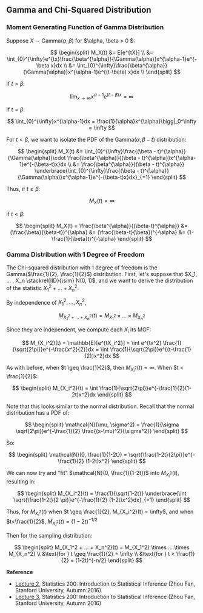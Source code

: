 ## Gamma and Chi-Squared Distribution
### Moment Generating Function of Gamma Distribution
Suppose $X \sim \text{Gamma}(\alpha, \beta)$ for $\alpha, \beta > 0 $:

$$
\begin{split}
M_X(t) 
&= E[e^{tX}] \\
&= \int_{0}^{\infty}e^{tx}\frac{\beta^{\alpha}}{\Gamma(\alpha)}x^{\alpha-1}e^{-\beta x}dx \\
&= \int_{0}^{\infty}\frac{\beta^{\alpha}}{\Gamma(\alpha)}x^{\alpha-1}e^{(t-\beta) x}dx \\
\end{split}
$$

If $t > \beta$:

$$
\lim_{x \to \infty} x^{\alpha-1}e^{(t-\beta)x} = \infty
$$

If $t = \beta$:

$$
\int_{0}^{\infty}x^{\alpha-1}dx = \frac{1}{\alpha}x^{\alpha}\bigg|_0^\infty = \infty
$$

For $t < \beta$, we want to isolate the PDF of the Gamma($\alpha, \beta-t$) distribution:

$$
\begin{split}
M_X(t) 
&= \int_{0}^{\infty}\frac{(\beta - t)^{\alpha}}{\Gamma(\alpha)}\cdot \frac{\beta^{\alpha}}{(\beta - t)^{\alpha}}x^{\alpha-1}e^{-(\beta-t)x}dx \\
&= \frac{\beta^{\alpha}}{(\beta - t)^{\alpha}} \underbrace{\int_{0}^{\infty}\frac{(\beta - t)^{\alpha}}{\Gamma(\alpha)}x^{\alpha-1}e^{-(\beta-t)x}dx}_{=1}
\end{split}
$$

Thus, if $t \geq \beta$:

$$
M_X(t) = \infty
$$

if $t < \beta$:

$$
\begin{split}
M_X(t) = \frac{\beta^{\alpha}}{(\beta-t)^{\alpha}}
&= (\frac{\beta}{\beta-t})^{\alpha}
&= (\frac{\beta-t}{\beta})^{-\alpha}
&= (1-\frac{1}{\beta}t)^{-\alpha}
\end{split}
$$

### Gamma Distribution with 1 Degree of Freedom

The Chi-squared distribution with 1 degree of freedom is the Gamma($\frac{1}{2}, \frac{1}{2}$) distribution. First, let's suppose that $X_1, ... , X_n \stackrel{IID}{\sim} N(0, 1)$, and we want to derive the distribution of the statistic $X_1^2 + ... + X_n^2$. 

By independence of $X_1^2, ... , X_n^2$,

$$
M_{X_1^2 + ... + X_n^2}(t) = M_{X_1^2} \times ... \times M_{X_n^2}
$$

Since they are independent, we compute each $X_i$ its MGF:

$$
M_{X_i^2}(t) = \mathbb{E}[e^{tX_i^2}] = \int e^{tx^2} \frac{1}{\sqrt{2\pi}}e^{-\frac{x^2}{2}}dx = \int \frac{1}{\sqrt{2\pi}}e^{(t-\frac{1}{2})x^2}dx
$$

As with before, when $t \geq \frac{1}{2}$, then $M_{X_i^2}(t) = \infty$. When $t < \frac{1}{2}$:

$$
\begin{split}
M_{X_i^2}(t) = \int \frac{1}{\sqrt{2\pi}}e^{-\frac{1}{2}(1-2t)x^2}dx
\end{split}
$$  

Note that this looks similar to the normal distribution. Recall that the normal distribution has a PDF of:

$$
\begin{split}
\mathcal{N}(\mu, \sigma^2) = \frac{1}{\sigma \sqrt{2\pi}}e^{-\frac{1}{2} \frac{(x-\mu)^2}{\sigma^2}}
\end{split}
$$

So:

$$
\begin{split}
\mathcal{N}(0, \frac{1}{1-2t}) = \sqrt{\frac{1-2t}{2\pi}}e^{-\frac{1}{2} (1-2t)x^2}
\end{split}
$$

We can now try and "fit" $\mathcal{N}(0, \frac{1}{1-2t})$ into $M_{X_i^2}(t)$, resulting in:

$$
\begin{split}
M_{X_i^2}(t) = \frac{1}{\sqrt{1-2t}} \underbrace{\int \sqrt{\frac{1-2t}{2 \pi}}e^{-\frac{1}{2} (1-2t)x^2}dx}_{=1}
\end{split}
$$  

Thus, for $M_{X_i^2}(t)$ when $t \geq \frac{1}{2}, M_{X_i^2}(t) = \infty$, and when $t<\frac{1}{2}$, $M_{X_i^2}(t) = (1-2t)^{-1/2}$

Then for the sampling distribution:

$$
\begin{split}
M_{X_1^2 + ... + X_n^2}(t) = M_{X_1^2} \times ... \times M_{X_n^2} \\
&\text{for } t \geq \frac{1}{2} = \infty \\
&\text{for } t < \frac{1}{2} = (1-2t)^{-n/2}
\end{split}
$$

**Reference**
- [Lecture 2](https://web.stanford.edu/class/archive/stats/stats200/stats200.1172/Lecture02.pdf), Statistics 200: Introduction to Statistical Inference (Zhou Fan, Stanford University, Autumn 2016)
- [Lecture 3](https://web.stanford.edu/class/archive/stats/stats200/stats200.1172/Lecture03.pdf), Statistics 200: Introduction to Statistical Inference (Zhou Fan, Stanford University, Autumn 2016)
